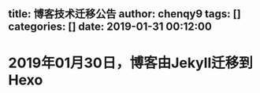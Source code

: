 title: 博客技术迁移公告
author: chenqy9
tags: []
categories: []
date: 2019-01-31 00:12:00
---
# 2019年01月30日，博客由Jekyll迁移到Hexo